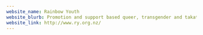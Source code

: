 ```yaml
---
website_name: Rainbow Youth
website_blurb: Promotion and support based queer, transgender and takatapuhi youth service.
website_link: http://www.ry.org.nz/
---
```

